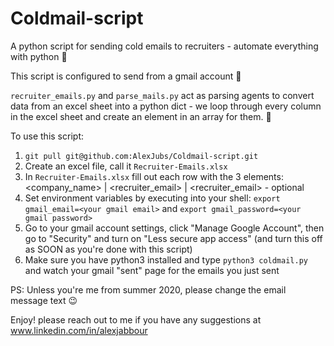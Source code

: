 # Coldmail-script

A python script for sending cold emails to recruiters - automate everything with python 🧠

This script is configured to send from a gmail account 📨

`recruiter_emails.py` and `parse_mails.py` act as parsing agents to convert data from an excel sheet into a python dict - we loop through every column in the excel sheet and create an element in an array for them. 📖

To use this script:

1. `git pull git@github.com:AlexJubs/Coldmail-script.git`
2. Create an excel file, call it `Recruiter-Emails.xlsx`
3. In `Recruiter-Emails.xlsx` fill out each row with the 3 elements: <company_name> | <recruiter_email> | <recruiter_email> - optional
4. Set environment variables by executing into your shell: `export gmail_email=<your gmail email>` and `export gmail_password=<your gmail password>` 
5. Go to your gmail account settings, click "Manage Google Account", then go to "Security" and turn on "Less secure app access" (and turn this off as SOON as you're done with this script)
6. Make sure you have python3 installed and type `python3 coldmail.py` and watch your gmail "sent" page for the emails you just sent

PS: Unless you're me from summer 2020, please change the email message text 😉

Enjoy! please reach out to me if you have any suggestions at www.linkedin.com/in/alexjabbour
